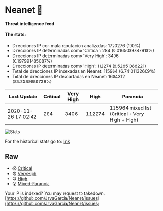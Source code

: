 # Neanet :hocho:
#### Threat intelligence feed
#### The stats:

- Direcciones IP con mala reputacion analizadas: 1720276 (100%)
- Direcciones IP determinadas como 'Critical':  284 (0.0165089787918%)
- Direcciones IP determinadas como 'Very High':  3406 (0.197991485087%)
- Direcciones IP determinadas como 'High':  112274 (6.52651086221)
- Total de direcciones IP indexadas en Neanet:  115964 (6.74101132609%)
- Total de direcciones IP descartadas en Neanet:  1604312 (93.2589886739%)

| Last Update | Critical | Very High | High | Paranoia |
| --- | --- | --- | --- | --- |
| 2020-11-26 17:02:42 | 284 | 3406 | 112274 | 115964 mixed list (Critical + Very High + High)|

![Stats](https://docs.google.com/spreadsheets/d/e/2PACX-1vSnaNMIXVabIpDJjufMlzH7poXnshF3mgd8Is1g9ytUEzVsP5my4Trn8f-xkoLLQ38xpL3HtmUexLo6/pubchart?oid=501124687&format=image)

For the historical stats go to: [link](/stats.csv)
## Raw
- :scream: [Critical](https://raw.githubusercontent.com/JavaGarcia/Neanet/master/blacklists/neanet_critical.txt)
- :fearful: [VeryHigh](https://raw.githubusercontent.com/JavaGarcia/Neanet/master/blacklists/neanet_veryHigh.txtt)
- :frowning: [High](https://raw.githubusercontent.com/JavaGarcia/Neanet/master/blacklists/neanet_high.txt)
- :dizzy_face: [Mixed-Paranoia](https://raw.githubusercontent.com/JavaGarcia/Neanet/master/blacklists/neanet_all.txt)


Your IP is indexed? You may request to takedown. [https://github.com/JavaGarcia/Neanet/issues](https://github.com/JavaGarcia/Neanet/issues)
























































































































































































































































































































































































































































































































































































































































































































































































































































































































































































































































































































































































































































































































































































































































































































































































































































































































































































































































































































































































































































































































































































































































































































































































































































































































